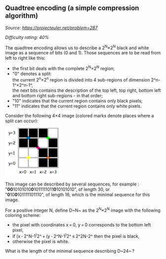 Quadtree encoding (a simple compression algorithm)
--------------------------------------------------

*Source: https://projecteuler.net/problem=287*


*Difficulty rating: 40%*

The quadtree encoding allows us to describe a 2<sup>N</sup>×2<sup>N</sup> black and white
image as a sequence of bits (0 and 1). Those sequences are to be read
from left to right like this:

-   the first bit deals with the complete 2<sup>N</sup>×2<sup>N</sup> region;
-   "0" denotes a split:\
    the current 2<sup>n</sup>×2<sup>n</sup> region is divided into 4 sub-regions of
    dimension 2^n-1^×2^n-1^,\
     the next bits contains the description of the top left, top right,
    bottom left and bottom right sub-regions - in that order;
-   "10" indicates that the current region contains only black pixels;
-   "11" indicates that the current region contains only white pixels.

Consider the following 4×4 image (colored marks denote places where a
split can occur):

![p287\_quadtree.gif](img/p287_quadtree.gif)

This image can be described by several sequences, for example :
"**00**10101010**0**1011111011**0**10101010", of length 30, or\
 "**0**10**0**101111101110", of length 16, which is the minimal sequence
for this image.

For a positive integer N, define D~N~ as the 2<sup>N</sup>×2<sup>N</sup> image with the
following coloring scheme:

-   the pixel with coordinates x = 0, y = 0 corresponds to the bottom
    left pixel,
-   if (x - 2^N-1<sup>)</sup>2^ + (y - 2^N-1<sup>)</sup>2^ ≤ 2^2N-2^ then the pixel is
    black,
-   otherwise the pixel is white.

What is the length of the minimal sequence describing D~24~ ?

